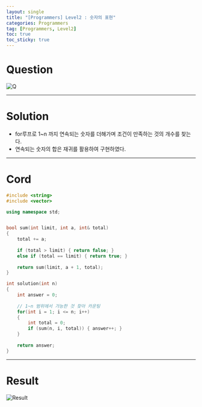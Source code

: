 ```yaml
---
layout: single
title: "[Programmers] Level2 : 숫자의 표현"
categories: Programmers
tag: [Programmers, Level2]
toc: true
toc_sticky: true
---
```


# Question
![Q](https://user-images.githubusercontent.com/97664446/197779316-6602f7c1-f985-4a00-a614-34cc0f4beb0f.PNG)

***

# Solution
- for루프로 1~n 까지 연속되는 숫자를 더해가며 조건이 만족하는 것의 개수를 찾는다.
- 연속되는 숫자의 합은 재귀를 활용하여 구현하였다.

***

# Cord
```c++
#include <string>
#include <vector>

using namespace std;


bool sum(int limit, int a, int& total)
{
    total += a;
    
    if (total > limit) { return false; }
    else if (total == limit) { return true; }
    
    return sum(limit, a + 1, total);
}

int solution(int n) 
{
    int answer = 0;
    
    // 1~n 범위에서 가능한 것 찾아 카운팅 
    for(int i = 1; i <= n; i++)
    {
        int total = 0;
        if (sum(n, i, total)) { answer++; }
    }
    
    return answer;
}
```

***

# Result
![Result](https://user-images.githubusercontent.com/97664446/197779320-912a36eb-608f-4dcc-aaf2-4935a3edfa2d.PNG)
